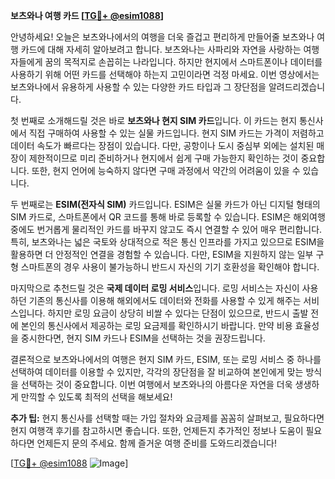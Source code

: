 **보츠와나 여행 카드 [[TG💪+ @esim1088](https://t.me/s/esim1088)]**

안녕하세요! 오늘은 보츠와나에서의 여행을 더욱 즐겁고 편리하게 만들어줄 보츠와나 여행 카드에 대해 자세히 알아보려고 합니다. 보츠와나는 사파리와 자연을 사랑하는 여행자들에게 꿈의 목적지로 손꼽히는 나라입니다. 하지만 현지에서 스마트폰이나 데이터를 사용하기 위해 어떤 카드를 선택해야 하는지 고민이라면 걱정 마세요. 이번 영상에서는 보츠와나에서 유용하게 사용할 수 있는 다양한 카드 타입과 그 장단점을 알려드리겠습니다.

첫 번째로 소개해드릴 것은 바로 **보츠와나 현지 SIM 카드**입니다. 이 카드는 현지 통신사에서 직접 구매하여 사용할 수 있는 실물 카드입니다. 현지 SIM 카드는 가격이 저렴하고 데이터 속도가 빠르다는 장점이 있습니다. 다만, 공항이나 도시 중심부 외에는 설치된 매장이 제한적이므로 미리 준비하거나 현지에서 쉽게 구매 가능한지 확인하는 것이 중요합니다. 또한, 현지 언어에 능숙하지 않다면 구매 과정에서 약간의 어려움이 있을 수 있습니다.

두 번째로는 **ESIM(전자식 SIM)** 카드입니다. ESIM은 실물 카드가 아닌 디지털 형태의 SIM 카드로, 스마트폰에서 QR 코드를 통해 바로 등록할 수 있습니다. ESIM은 해외여행 중에도 번거롭게 물리적인 카드를 바꾸지 않고도 즉시 연결할 수 있어 매우 편리합니다. 특히, 보츠와나는 넓은 국토와 상대적으로 적은 통신 인프라를 가지고 있으므로 ESIM을 활용하면 더 안정적인 연결을 경험할 수 있습니다. 다만, ESIM을 지원하지 않는 일부 구형 스마트폰의 경우 사용이 불가능하니 반드시 자신의 기기 호환성을 확인해야 합니다.

마지막으로 추천드릴 것은 **국제 데이터 로밍 서비스**입니다. 로밍 서비스는 자신이 사용하던 기존의 통신사를 이용해 해외에서도 데이터와 전화를 사용할 수 있게 해주는 서비스입니다. 하지만 로밍 요금이 상당히 비쌀 수 있다는 단점이 있으므로, 반드시 출발 전에 본인의 통신사에서 제공하는 로밍 요금제를 확인하시기 바랍니다. 만약 비용 효율성을 중시한다면, 현지 SIM 카드나 ESIM을 선택하는 것을 권장드립니다.

결론적으로 보츠와나에서의 여행은 현지 SIM 카드, ESIM, 또는 로밍 서비스 중 하나를 선택하여 데이터를 이용할 수 있지만, 각각의 장단점을 잘 비교하여 본인에게 맞는 방식을 선택하는 것이 중요합니다. 이번 여행에서 보츠와나의 아름다운 자연을 더욱 생생하게 만끽할 수 있도록 최적의 선택을 해보세요!

**추가 팁:** 현지 통신사를 선택할 때는 가입 절차와 요금제를 꼼꼼히 살펴보고, 필요하다면 현지 여행객 후기를 참고하시면 좋습니다. 또한, 언제든지 추가적인 정보나 도움이 필요하다면 언제든지 문의 주세요. 함께 즐거운 여행 준비를 도와드리겠습니다!

[[TG💪+ @esim1088](https://t.me/s/esim1088) ![Image](https://i.postimg.cc/Y0z9fWf4/image.png)]